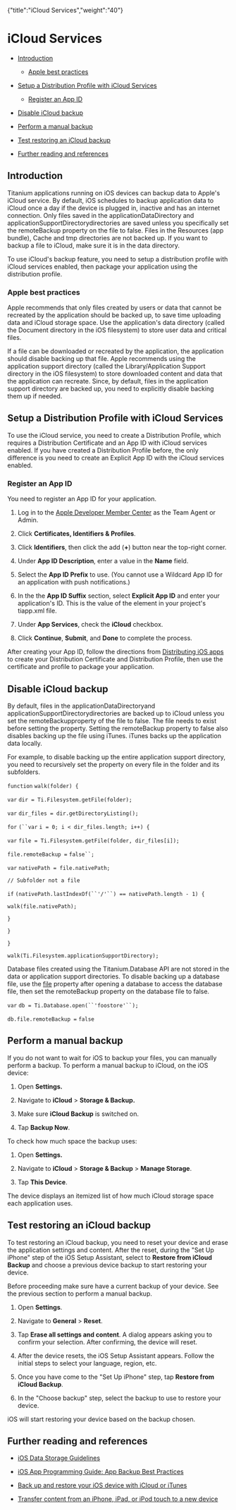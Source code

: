 {"title":"iCloud Services","weight":"40"} 

# iCloud Services

*   [Introduction](#Introduction)
    
    *   [Apple best practices](#Applebestpractices)
        
*   [Setup a Distribution Profile with iCloud Services](#SetupaDistributionProfilewithiCloudServices)
    
    *   [Register an App ID](#RegisteranAppID)
        
*   [Disable iCloud backup](#DisableiCloudbackup)
    
*   [Perform a manual backup](#Performamanualbackup)
    
*   [Test restoring an iCloud backup](#TestrestoringaniCloudbackup)
    
*   [Further reading and references](#Furtherreadingandreferences)
    

## Introduction

Titanium applications running on iOS devices can backup data to Apple's iCloud service. By default, iOS schedules to backup application data to iCloud once a day if the device is plugged in, inactive and has an internet connection. Only files saved in the applicationDataDirectory and applicationSupportDirectorydirectories are saved unless you specifically set the remoteBackup property on the file to false. Files in the Resources (app bundle), Cache and tmp directories are not backed up. If you want to backup a file to iCloud, make sure it is in the data directory.

To use iCloud's backup feature, you need to setup a distribution profile with iCloud services enabled, then package your application using the distribution profile.

### Apple best practices

Apple recommends that only files created by users or data that cannot be recreated by the application should be backed up, to save time uploading data and iCloud storage space. Use the application's data directory (called the Document directory in the iOS filesystem) to store user data and critical files.

If a file can be downloaded or recreated by the application, the application should disable backing up that file. Apple recommends using the application support directory (called the Library/Application Support directory in the iOS filesystem) to store downloaded content and data that the application can recreate. Since, by default, files in the application support directory are backed up, you need to explicitly disable backing them up if needed.

## Setup a Distribution Profile with iCloud Services

To use the iCloud service, you need to create a Distribution Profile, which requires a Distribution Certificate and an App ID with iCloud services enabled. If you have created a Distribution Profile before, the only difference is you need to create an Explicit App ID with the iCloud services enabled.

### Register an App ID

You need to register an App ID for your application.

1.  Log in to the [Apple Developer Member Center](https://developer.apple.com/membercenter/) as the Team Agent or Admin.
    
2.  Click **Certificates, Identifiers & Profiles**.
    
3.  Click **Identifiers**, then click the add (**+**) button near the top-right corner.
    
4.  Under **App ID Description**, enter a value in the **Name** field.
    
5.  Select the **App ID Prefix** to use. (You cannot use a Wildcard App ID for an application with push notifications.)
    
6.  In the the **App ID Suffix** section, select **Explicit App ID** and enter your application's ID. This is the value of the <id> element in your project's tiapp.xml file.
    
7.  Under **App Services**, check the **iCloud** checkbox.
    
8.  Click **Continue**, **Submit**, and **Done** to complete the process.
    

After creating your App ID, follow the directions from [Distributing iOS apps](/docs/appc/Titanium_SDK/Titanium_SDK_Guide/Preparing_for_Distribution/Distributing_iOS_apps/) to create your Distribution Certificate and Distribution Profile, then use the certificate and profile to package your application.

## Disable iCloud backup

By default, files in the applicationDataDirectoryand applicationSupportDirectorydirectories are backed up to iCloud unless you set the remoteBackupproperty of the file to false. The file needs to exist before setting the property. Setting the remoteBackup property to false also disables backing up the file using iTunes. iTunes backs up the application data locally.

For example, to disable backing up the entire application support directory, you need to recursively set the property on every file in the folder and its subfolders.

`function` `walk(folder) {`

`var` `dir = Ti.Filesystem.getFile(folder);`

`var` `dir_files = dir.getDirectoryListing();`

`for` `(``var` `i = 0; i < dir_files.length; i++) {`

`var` `file = Ti.Filesystem.getFile(folder, dir_files[i]);`

`file.remoteBackup =` `false``;`

`var` `nativePath = file.nativePath;`

`// Subfolder not a file`

`if` `(nativePath.lastIndexOf(``'/'``) == nativePath.length - 1) {`

`walk(file.nativePath);`

`}`

`}`

`}`

`walk(Ti.Filesystem.applicationSupportDirectory);`

Database files created using the Titanium.Database API are not stored in the data or application support directories. To disable backing up a database file, use the [file](#!/api/Titanium.Database.DB-property-file) property after opening a database to access the database file, then set the remoteBackup property on the database file to false.

`var` `db = Ti.Database.open(``'foostore'``);`

`db.file.remoteBackup =` `false`

## Perform a manual backup

If you do not want to wait for iOS to backup your files, you can manually perform a backup. To perform a manual backup to iCloud, on the iOS device:

1.  Open **Settings.**
    
2.  Navigate to **iCloud** > **Storage & Backup.**
    
3.  Make sure **iCloud Backup** is switched on.
    
4.  Tap **Backup Now**.
    

To check how much space the backup uses:

1.  Open **Settings.**
    
2.  Navigate to **iCloud** > **Storage & Backup** \> **Manage Storage**.
    
3.  Tap **This Device**.
    

The device displays an itemized list of how much iCloud storage space each application uses.

## Test restoring an iCloud backup

To test restoring an iCloud backup, you need to reset your device and erase the application settings and content. After the reset, during the "Set Up iPhone"  step of the iOS Setup Assistant, select to **Restore from iCloud Backup** and choose a previous device backup to start restoring your device.

Before proceeding make sure have a current backup of your device. See the previous section to perform a manual backup.

1.  Open **Settings**.
    
2.  Navigate to **General** > **Reset**.
    
3.  Tap **Erase all settings and content**. A dialog appears asking you to confirm your selection. After confirming, the device will reset.
    
4.  After the device resets, the iOS Setup Assistant appears. Follow the initial steps to select your language, region, etc.
    
5.  Once you have come to the "Set Up iPhone" step, tap **Restore from iCloud Backup**.
    
6.  In the "Choose backup" step, select the backup to use to restore your device.
    

iOS will start restoring your device based on the backup chosen.

## Further reading and references

*   [iOS Data Storage Guidelines](https://developer.apple.com/icloud/documentation/data-storage/index.html)
    
*   [iOS App Programming Guide: App Backup Best Practices](https://developer.apple.com/library/ios/documentation/iPhone/Conceptual/iPhoneOSProgrammingGuide/PerformanceTuning/PerformanceTuning.html#//apple_ref/doc/uid/TP40007072-CH8-SW9)
    
*   [Back up and restore your iOS device with iCloud or iTunes](http://support.apple.com/kb/HT1766)
    
*   [Transfer content from an iPhone, iPad, or iPod touch to a new device](http://support.apple.com/kb/ht2109)